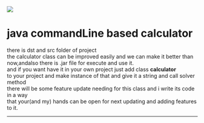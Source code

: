 <img src="http://oi64.tinypic.com/260e83q.jpg" >
<h1>java commandLine based calculator</h1>
there is dst and src folder of project<br>
the calculator class can be improved easily and we can make it better than<br>
now,andalso there is .jar file for execute and use it.<br>
and if you want have it in your own project just add class <strong>calculator</strong><br>
to your project and make instance of that and give it a string and call solver method <br>
there will be some feature update needing for this class and i write its code in a way<br>
that your(and my) hands can be open for next updating and adding features to it.
<hr>
